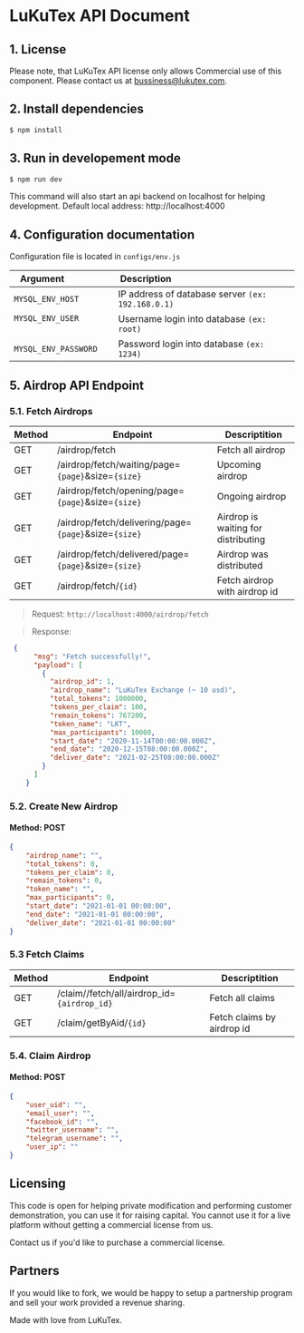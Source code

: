# LuKuTex API Document


## 1. License

Please note, that LuKuTex API license only allows Commercial use of this component. Please contact us at bussiness@lukutex.com.

## 2. Install dependencies

```bash
$ npm install
```

## 3. Run in developement mode

```bash
$ npm run dev
```
This command will also start an api backend on localhost for helping development.
Default local address: http://localhost:4000

## 4. Configuration documentation

Configuration file is located in  `configs/env.js`


| Argument                 | Description                                                  |
| --------------------- | ------------------------------------------------------------ |
| `MYSQL_ENV_HOST`    | IP address of database server `(ex: 192.168.0.1)` |
| `MYSQL_ENV_USER`                | Username login into database `(ex: root)`  |
| `MYSQL_ENV_PASSWORD`     | Password login into database `(ex: 1234)`

## 5. Airdrop API Endpoint
### 5.1. Fetch Airdrops
| Method  | Endpoint   | Descriptition   |
| ------------ | ------------ | ------------ |
| GET |  /airdrop/fetch | Fetch all airdrop  | 
| GET  |  /airdrop/fetch/waiting/page=`{page}`&size=`{size}` | Upcoming airdrop  |
| GET |  /airdrop/fetch/opening/page=`{page}`&size=`{size}` | Ongoing airdrop  |
| GET  |  /airdrop/fetch/delivering/page=`{page}`&size=`{size}` | Airdrop is waiting for distributing  |
| GET |  /airdrop/fetch/delivered/page=`{page}`&size=`{size}` | Airdrop was distributed  |
| GET  |  /airdrop/fetch/`{id}` |     Fetch airdrop with airdrop id|

> Request: `http://localhost:4000/airdrop/fetch`

> Response:
```json
 {
      "msg": "Fetch successfully!",
      "payload": [
        {
          "airdrop_id": 1,
          "airdrop_name": "LuKuTex Exchange (~ 10 usd)",
          "total_tokens": 1000000,
          "tokens_per_claim": 100,
          "remain_tokens": 767200,
          "token_name": "LKT",
          "max_participants": 10000,
          "start_date": "2020-11-14T00:00:00.000Z",
          "end_date": "2020-12-15T08:00:00.000Z",
          "deliver_date": "2021-02-25T08:00:00.000Z"
        }
      ]
    }
```

### 5.2. Create New Airdrop
#### Method: POST
```json
{
	"airdrop_name": "",
	"total_tokens": 0,
	"tokens_per_claim": 0,
	"remain_tokens": 0,
	"token_name": "",
	"max_participants": 0,
	"start_date": "2021-01-01 00:00:00",
	"end_date": "2021-01-01 00:00:00",
	"deliver_date": "2021-01-01 00:00:00"
}
```

### 5.3 Fetch Claims
| Method  | Endpoint   | Descriptition   |
| ------------ | ------------ | ------------ |
| GET |  /claim//fetch/all/airdrop_id=`{airdrop_id}` | Fetch all claims  | 
| GET  |  /claim/getByAid/`{id}` |     Fetch claims by airdrop id|

### 5.4.  Claim Airdrop
#### Method: POST
```json
{
	"user_uid": "",
	"email_user": "",
	"facebook_id": "",
	"twitter_username": "",
	"telegram_username": "",
	"user_ip": ""
}
```


## Licensing

This code is open for helping private modification and performing customer demonstration, you can use it for raising capital.
You cannot use it for a live platform without getting a commercial license from us.

Contact us if you'd like to purchase a commercial license.

## Partners

If you would like to fork, we would be happy to setup a partnership program and sell your work provided a revenue sharing.

Made with love from LuKuTex.
